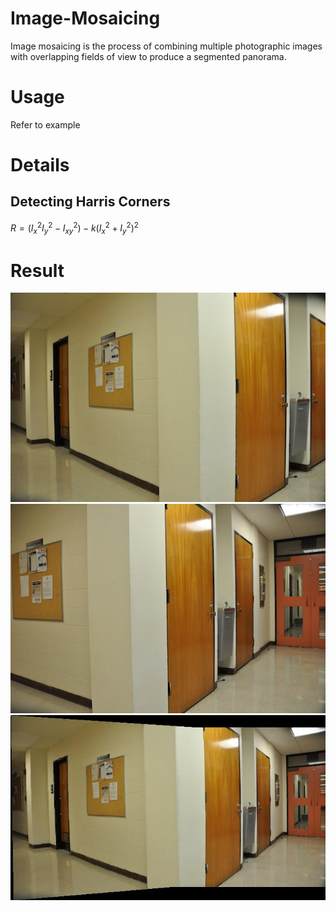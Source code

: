 # Image-Mosaicing
Image mosaicing is the process of combining multiple photographic images with overlapping fields of view to produce a segmented panorama.
# Usage
Refer to example
# Details
## Detecting Harris Corners
$R = (I_{x}^{2}I_{y}^{2}-I_{xy}^{2})-k(I_{x}^{2}+I_{y}^{2})^{2}$
# Result
![alt text](https://github.com/zhangchicheng/Image-Mosaicing/blob/master/images/eg1/left.JPG "left")
![alt text](https://github.com/zhangchicheng/Image-Mosaicing/blob/master/images/eg1/right.JPG "right")
![alt text](https://github.com/zhangchicheng/Image-Mosaicing/blob/master/images/eg1/combined.jpg "combined")
